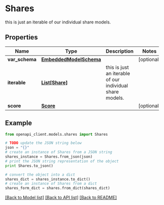 # Shares

this is just an iterable of our individual share models.

## Properties
Name | Type | Description | Notes
------------ | ------------- | ------------- | -------------
**var_schema** | [**EmbeddedModelSchema**](EmbeddedModelSchema.md) |  | [optional] 
**iterable** | [**List[Share]**](Share.md) | this is just an iterable of our individual share models. | 
**score** | [**Score**](Score.md) |  | [optional] 

## Example

```python
from openapi_client.models.shares import Shares

# TODO update the JSON string below
json = "{}"
# create an instance of Shares from a JSON string
shares_instance = Shares.from_json(json)
# print the JSON string representation of the object
print Shares.to_json()

# convert the object into a dict
shares_dict = shares_instance.to_dict()
# create an instance of Shares from a dict
shares_form_dict = shares.from_dict(shares_dict)
```
[[Back to Model list]](../README.md#documentation-for-models) [[Back to API list]](../README.md#documentation-for-api-endpoints) [[Back to README]](../README.md)


